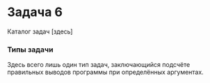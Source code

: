 # Задача 6
Каталог задач [здесь]

### Типы задачи
Здесь всего лишь один тип задач, заключающийся подсчёте правильных выводов программы при определённых аргументах.
